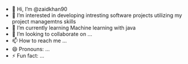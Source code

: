 - 👋 Hi, I’m @zaidkhan90
- 👀 I’m interested in developing intresting software projects utilizing my project managemtns skills
- 🌱 I’m currently learning Machine learning with java
- 💞️ I’m looking to collaborate on ...
- 📫 How to reach me ...
- 😄 Pronouns: ...
- ⚡ Fun fact: ...

<!---
zaidkhan90/zaidkhan90 is a ✨ special ✨ repository because its `README.md` (this file) appears on your GitHub profile.
You can click the Preview link to take a look at your changes.
--->
